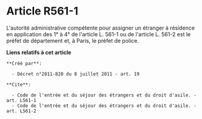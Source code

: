 # Article R561-1

L'autorité administrative compétente pour assigner un étranger à résidence en application des 1° à 4° de l'article L. 561-1
ou de l'article L. 561-2 est le préfet de département et, à Paris, le préfet de police.

**Liens relatifs à cet article**

	**Créé par**:

	  - Décret n°2011-820 du 8 juillet 2011 - art. 19

	**Cite**:

	  - Code de l'entrée et du séjour des étrangers et du droit d'asile. - art. L561-1
	  - Code de l'entrée et du séjour des étrangers et du droit d'asile. - art. L561-2

